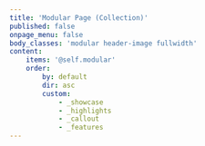 ```yaml
---
title: 'Modular Page (Collection)'
published: false
onpage_menu: false
body_classes: 'modular header-image fullwidth'
content:
    items: '@self.modular'
    order:
        by: default
        dir: asc
        custom:
            - _showcase
            - _highlights
            - _callout
            - _features
---
```


